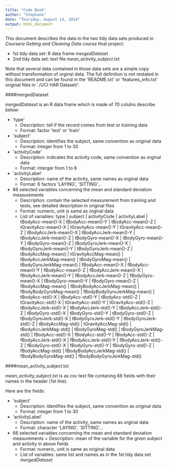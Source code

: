 ```yaml
---
title: "Code Book"
author: "Stephane"
date: "Thursday, August 14, 2014"
output: html_document
---
```


This document describes the data in the two tidy data sets produced in *Coursera Getting and Cleaning Data course* final project:

* 1st tidy data set: R data  frame *mergedDataset*
* 2nd tidy data set: text file *mean_activity_subject.txt*

Note that several data contained in those data sets are a simple copy without transformation of orginal data. The full definition is not restated in this document and can be found in the 'README.txt' or 'features_info.txt' original files in './UCI HAR Dataset/'.

####mergedDataset

*mergedDataset* is an R data frame which is made of 70 colulns describe below:

* 'type'
    + Description: tell if the record comes from test or training data
    + Format: factor 'test' or 'train'
* 'subject'
    + Description: identifies the subject, same convention as original data
    + Format: integer from 1 to 30
* 'activityCode'
    + Description: indicates the activity code, same convention as orginal data
    + Format: interger from 1 to 6
* 'activityLabel'
    + Description: name of the activity, same names as orginal data
    + Format: 6 factors 'LAYING', 'SITTING'...
* 66 selected variables concerning the mean and standard deviation measurements
    + Description: contain the selected measurement from training and tests, see detailed description in original files
    + Format: numeric, unit is same as orginal data
    + List of variables:
        type  | 
        subject  | 
        activityCode  | 
        activityLabel  | 
        tBodyAcc-mean()-X  | 
        tBodyAcc-mean()-Y  | 
        tBodyAcc-mean()-Z  | 
        tGravityAcc-mean()-X  | 
        tGravityAcc-mean()-Y  | 
        tGravityAcc-mean()-Z  | 
        tBodyAccJerk-mean()-X  | 
        tBodyAccJerk-mean()-Y  | 
        tBodyAccJerk-mean()-Z  | 
        tBodyGyro-mean()-X  | 
        tBodyGyro-mean()-Y  | 
        tBodyGyro-mean()-Z  | 
        tBodyGyroJerk-mean()-X  | 
        tBodyGyroJerk-mean()-Y  | 
        tBodyGyroJerk-mean()-Z  | 
        tBodyAccMag-mean()  | 
        tGravityAccMag-mean()  | 
        tBodyAccJerkMag-mean()  | 
        tBodyGyroMag-mean()  | 
        tBodyGyroJerkMag-mean()  | 
        fBodyAcc-mean()-X  | 
        fBodyAcc-mean()-Y  | 
        fBodyAcc-mean()-Z  | 
        fBodyAccJerk-mean()-X  | 
        fBodyAccJerk-mean()-Y  | 
        fBodyAccJerk-mean()-Z  | 
        fBodyGyro-mean()-X  | 
        fBodyGyro-mean()-Y  | 
        fBodyGyro-mean()-Z  | 
        fBodyAccMag-mean()  | 
        fBodyBodyAccJerkMag-mean()  | 
        fBodyBodyGyroMag-mean()  | 
        fBodyBodyGyroJerkMag-mean()  | 
        tBodyAcc-std()-X  | 
        tBodyAcc-std()-Y  | 
        tBodyAcc-std()-Z  | 
        tGravityAcc-std()-X  | 
        tGravityAcc-std()-Y  | 
        tGravityAcc-std()-Z  | 
        tBodyAccJerk-std()-X  | 
        tBodyAccJerk-std()-Y  | 
        tBodyAccJerk-std()-Z  | 
        tBodyGyro-std()-X  | 
        tBodyGyro-std()-Y  | 
        tBodyGyro-std()-Z  | 
        tBodyGyroJerk-std()-X  | 
        tBodyGyroJerk-std()-Y  | 
        tBodyGyroJerk-std()-Z  | 
        tBodyAccMag-std()  | 
        tGravityAccMag-std()  | 
        tBodyAccJerkMag-std()  | 
        tBodyGyroMag-std()  | 
        tBodyGyroJerkMag-std()  | 
        fBodyAcc-std()-X  | 
        fBodyAcc-std()-Y  | 
        fBodyAcc-std()-Z  | 
        fBodyAccJerk-std()-X  | 
        fBodyAccJerk-std()-Y  | 
        fBodyAccJerk-std()-Z  | 
        fBodyGyro-std()-X  | 
        fBodyGyro-std()-Y  | 
        fBodyGyro-std()-Z  | 
        fBodyAccMag-std()  | 
        fBodyBodyAccJerkMag-std()  | 
        fBodyBodyGyroMag-std()  | 
        fBodyBodyGyroJerkMag-std()

####mean_activity_subject.txt

*mean_activity_subject.txt* is as csv text file contaning 68 fields with their names in the header (1st line).

Here are the fields:

* 'subject'
    + Description: identifies the subject, same convention as original data
    + Format: integer from 1 to 30
* 'activityLabel'
    + Description: name of the activity, same names as orginal data
    + Format: character 'LAYING', 'SITTING'...
* 66 selected variables concerning the mean and standard deviation measurements    + Description: mean of the variable for the given subject and activity in above fields
    + Format: numeric, unit is same as original data
    + List of variables: same list and names as in the 1st tidy data set *mergedDataset*
